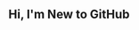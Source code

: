 Hi, I'm New to GitHub
- 

<!---
User2k18/User2k18 is a ✨ special ✨ repository because its `README.md` (this file) appears on your GitHub profile.
You can click the Preview link to take a look at your changes.
--->
